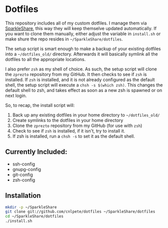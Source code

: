 Dotfiles
========

This repository includes all of my custom dotfiles.
I manage them via [SparkleShare](http://sparkleshare.org/), this way they will keep themselve updated automatically.
If you want to clone them manually, either adjust the variable in `install.sh` or make shure the repo resides in `~/SparkleShare/dotfiles`.

The setup script is smart enough to make a backup of your existing dotfiles into a `~/dotfiles_old/` directory. Afterwards it will basically symlink all the dotfiles to all the appropriate locations.

I also prefer `zsh` as my shell of choice.
As such, the setup script will clone the `zprezto` repository from my GitHub.
It then checks to see if `zsh` is installed.
If `zsh` is installed, and it is not already configured as the default shell, the setup script will execute a `chsh -s $(which zsh)`.
This changes the default shell to zsh, and takes effect as soon as a new zsh is spawned or on next login.

So, to recap, the install script will:

1. Back up any existing dotfiles in your home directory to `~/dotfiles_old/`
2. Create symlinks to the dotfiles in your home directory
3. Clone the `zprezto` repository from my GitHub (for use with `zsh`)
4. Check to see if `zsh` is installed, if it isn't, try to install it.
5. If zsh is installed, run a `chsh -s` to set it as the default shell.

Currently Included:
-------------------

- ssh-config
- gnupg-config
- git-config
- zsh-config

Installation
------------

``` bash
mkdir -p ~/SparkleShare
git clone git://github.com/cnlpete/dotfiles ~/SparkleShare/dotfiles
cd ~/SparkleShare/dotfiles
./install.sh
```
